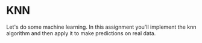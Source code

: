 # KNN

Let's do some machine learning.  In this assignment you'll implement the knn algorithm and then apply it to make predictions on real data.
